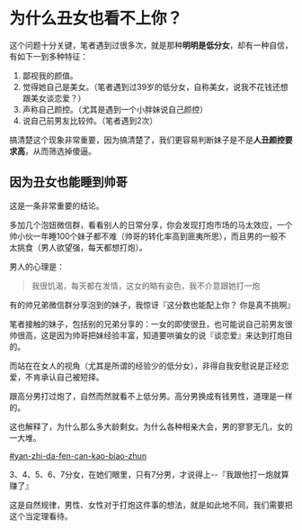 # 为什么丑女也看不上你？

这个问题十分关键，笔者遇到过很多次，就是那种**明明是低分女**，却有一种自信，有如下一到多种特征：

1. 鄙视我的颜值。
2. 觉得她自己是美女。（笔者遇到过39岁的低分女，自称美女，说我不花钱还想跟美女谈恋爱？）
3. 声称自己颜控。（尤其是遇到一个小胖妹说自己颜控）
4. 说自己前男友比较帅。（笔者遇到2次）

搞清楚这个现象非常重要，因为搞清楚了，我们更容易判断妹子是不是**人丑颜控要求高**，从而筛选掉傻逼。

## 因为丑女也能睡到帅哥

这是一条非常重要的结论。

多加几个泡妞微信群，看看别人的日常分享，你会发现打炮市场的马太效应，一个帅小伙一年睡100个妹子都不难（帅哥的转化率高到匪夷所思），而且男的一般不太挑食（男人欲望强，每天都想打炮）。

男人的心理是：

> 我很饥渴，每天都在发情，这女的略有姿色，我不介意跟她打一炮

有的帅兄弟微信群分享泡到的妹子，我惊讶『这分数也能配上你？ 你是真不挑啊』

笔者接触的妹子，包括别的兄弟分享的：一女的即使很丑，也可能说自己前男友很帅很高，这是因为帅哥把妹经验丰富，知道要哄骗女的说『谈恋爱』来达到打炮目的。

而站在在女人的视角（尤其是所谓的经验少的低分女），非得自我安慰说是正经恋爱，不肯承认自己被短择。

跟高分男打过炮了，自然而然就看不上低分男。高分男换成有钱男性，道理是一样的。

这也解释了，为什么那么多大龄剩女。为什么各种相亲大会，男的寥寥无几，女的一大堆。

[#yan-zhi-da-fen-can-kao-biao-zhun](../yi-ge-can-ku-de-shi-shi/sub0.md#yan-zhi-da-fen-can-kao-biao-zhun "mention")

3、4、5、6、7分女，在她们眼里，只有7分男，才说得上--『我跟他打一炮就算赚了』

这是自然规律，男性、女性对于打炮这件事的想法，就是如此地不同，我们需要把这个当定理看待。
